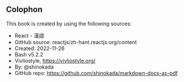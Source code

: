 <section id="colophon" role="doc-colophon">

## Colophon

This book is created by using the following sources:

- React - 漢語
- GitHub source: reactjs/zh-hant.reactjs.org/content
- Created: 2022-11-26
- Bash v5.2.2
- Vivliostyle, https://vivliostyle.org/
- By: @shinokada
- GitHub repo: https://github.com/shinokada/markdown-docs-as-pdf

</section>
